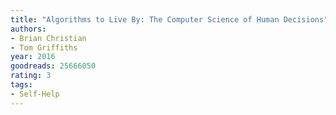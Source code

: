 ```yaml
---
title: "Algorithms to Live By: The Computer Science of Human Decisions"
authors:
- Brian Christian
- Tom Griffiths
year: 2016
goodreads: 25666050
rating: 3
tags:
- Self-Help
---
```

